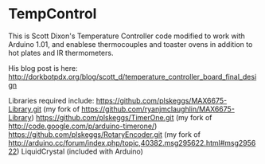 TempControl
===========

This is Scott Dixon's Temperature Controller code modified to work with Arduino 1.01, and enablese thermocouples and toaster ovens in addition to hot plates and IR thermometers.

His blog post is here:
http://dorkbotpdx.org/blog/scott_d/temperature_controller_board_final_design

Libraries required include:
https://github.com/plskeggs/MAX6675-Library.git (my fork of https://github.com/ryanjmclaughlin/MAX6675-Library)
https://github.com/plskeggs/TimerOne.git (my fork of http://code.google.com/p/arduino-timerone/)
https://github.com/plskeggs/RotaryEncoder.git (my fork of http://arduino.cc/forum/index.php/topic,40382.msg295622.html#msg295622)
LiquidCrystal (included with Arduino)
